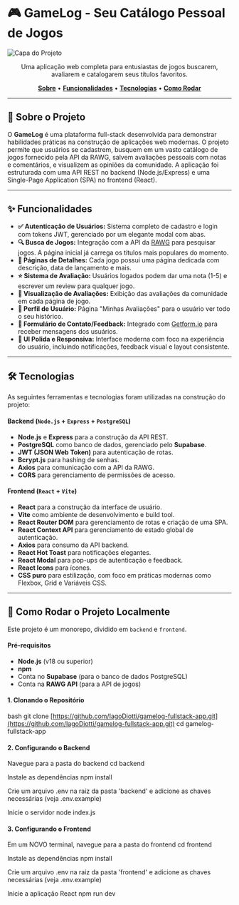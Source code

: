 # 🎮 GameLog - Seu Catálogo Pessoal de Jogos

![Capa do Projeto](https://github.com/user-attachments/assets/533d5e44-0467-4c08-8831-3fbb8622a377)

<p align="center">
  Uma aplicação web completa para entusiastas de jogos buscarem, avaliarem e catalogarem seus títulos favoritos.
</p>

<p align="center">
  <a href="#-sobre-o-projeto"><strong>Sobre</strong></a> •
  <a href="#-funcionalidades"><strong>Funcionalidades</strong></a> •
  <a href="#-tecnologias"><strong>Tecnologias</strong></a> •
  <a href="#-como-rodar"><strong>Como Rodar</strong></a>
</p>

---

## 📖 Sobre o Projeto

O **GameLog** é uma plataforma full-stack desenvolvida para demonstrar habilidades práticas na construção de aplicações web modernas. O projeto permite que usuários se cadastrem, busquem em um vasto catálogo de jogos fornecido pela API da RAWG, salvem avaliações pessoais com notas e comentários, e visualizem as opiniões da comunidade. A aplicação foi estruturada com uma API REST no backend (Node.js/Express) e uma Single-Page Application (SPA) no frontend (React).

---

## ✨ Funcionalidades

- **✅ Autenticação de Usuários:** Sistema completo de cadastro e login com tokens JWT, gerenciado por um elegante modal com abas.
- **🔍 Busca de Jogos:** Integração com a API da [RAWG](https://rawg.io/apidocs) para pesquisar jogos. A página inicial já carrega os títulos mais populares do momento.
- **📄 Páginas de Detalhes:** Cada jogo possui uma página dedicada com descrição, data de lançamento e mais.
- **⭐ Sistema de Avaliação:** Usuários logados podem dar uma nota (1-5) e escrever um review para qualquer jogo.
- **👀 Visualização de Avaliações:** Exibição das avaliações da comunidade em cada página de jogo.
- **👤 Perfil de Usuário:** Página "Minhas Avaliações" para o usuário ver todo o seu histórico.
- **💬 Formulário de Contato/Feedback:** Integrado com [Getform.io](https://getform.io) para receber mensagens dos usuários.
- **💅 UI Polida e Responsiva:** Interface moderna com foco na experiência do usuário, incluindo notificações, feedback visual e layout consistente.

---

## 🛠️ Tecnologias

As seguintes ferramentas e tecnologias foram utilizadas na construção do projeto:

#### **Backend** (`Node.js` + `Express` + `PostgreSQL`)
- **Node.js** e **Express** para a construção da API REST.
- **PostgreSQL** como banco de dados, gerenciado pelo **Supabase**.
- **JWT (JSON Web Token)** para autenticação de rotas.
- **Bcrypt.js** para hashing de senhas.
- **Axios** para comunicação com a API da RAWG.
- **CORS** para gerenciamento de permissões de acesso.

#### **Frontend** (`React` + `Vite`)
- **React** para a construção da interface de usuário.
- **Vite** como ambiente de desenvolvimento e build tool.
- **React Router DOM** para gerenciamento de rotas e criação de uma SPA.
- **React Context API** para gerenciamento de estado global de autenticação.
- **Axios** para consumo da API backend.
- **React Hot Toast** para notificações elegantes.
- **React Modal** para pop-ups de autenticação e feedback.
- **React Icons** para ícones.
- **CSS puro** para estilização, com foco em práticas modernas como Flexbox, Grid e Variáveis CSS.

---

## 🚀 Como Rodar o Projeto Localmente

Este projeto é um monorepo, dividido em `backend` e `frontend`.

#### **Pré-requisitos**
- **Node.js** (v18 ou superior)
- **npm**
- Conta no **Supabase** (para o banco de dados PostgreSQL)
- Conta na **RAWG API** (para a API de jogos)

#### **1. Clonando o Repositório**
bash
git clone [https://github.com/IagoDiotti/gamelog-fullstack-app.git](https://github.com/IagoDiotti/gamelog-fullstack-app.git)
cd gamelog-fullstack-app

#### **2. Configurando o Backend**
Navegue para a pasta do backend
cd backend

Instale as dependências
npm install

Crie um arquivo .env na raiz da pasta 'backend'
e adicione as chaves necessárias (veja .env.example)

Inicie o servidor
node index.js

#### **3. Configurando o Frontend**

Em um NOVO terminal, navegue para a pasta do frontend
cd frontend

Instale as dependências
npm install

Crie um arquivo .env na raiz da pasta 'frontend'
e adicione as chaves necessárias (veja .env.example)

Inicie a aplicação React
npm run dev
